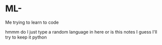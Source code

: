 # ML-
Me trying to learn to code

hmmm do I just type a random language in here or is this notes
I guess I'll try to keep it python 
